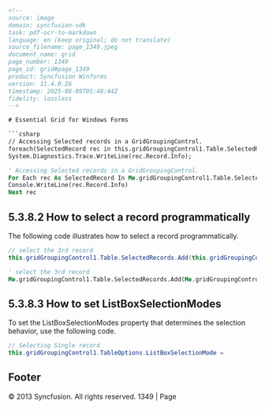 ```html
<!--
source: image
domain: syncfusion-sdk
task: pdf-ocr-to-markdown
language: en (keep original; do not translate)
source_filename: page_1349.jpeg
document_name: grid
page_number: 1349
page_id: grid#page_1349
product: Syncfusion Winforms
version: 11.4.0.26
timestamp: 2025-08-09T05:48:44Z
fidelity: lossless
-->

# Essential Grid for Windows Forms

```csharp
// Accessing Selected records in a GridGroupingControl.
foreach(SelectedRecord rec in this.gridGroupingControl1.Table.SelectedRecords)
System.Diagnostics.Trace.WriteLine(rec.Record.Info);
```

```vb
' Accessing Selected records in a GridGroupingControl.
For Each rec As SelectedRecord In Me.gridGroupingControl1.Table.SelectedRecords
Console.WriteLine(rec.Record.Info)
Next rec
```

## 5.3.8.2 How to select a record programmatically

The following code illustrates how to select a record programmatically.

```csharp
// select the 3rd record
this.gridGroupingControl1.Table.SelectedRecords.Add(this.gridGroupingControl1.Table.Records[3]);
```

```vb
' select the 3rd record
Me.gridGroupingControl1.Table.SelectedRecords.Add(Me.gridGroupingControl1.Table.Records(3))
```

## 5.3.8.3 How to set ListBoxSelectionModes

To set the ListBoxSelectionModes property that determines the selection behavior, use the following code.

```csharp
// Selecting Single record
this.gridGroupingControl1.TableOptions.ListBoxSelectionMode =
```

## Footer

© 2013 Syncfusion. All rights reserved. 1349 | Page
```